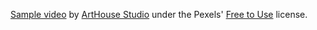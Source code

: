 [Sample video](https://www.pexels.com/video/drone-footage-of-the-beach-8150514/) by [ArtHouse Studio](https://www.pexels.com/@arthousestudio/)
under the Pexels' [Free to Use](https://www.pexels.com/license/) license.
